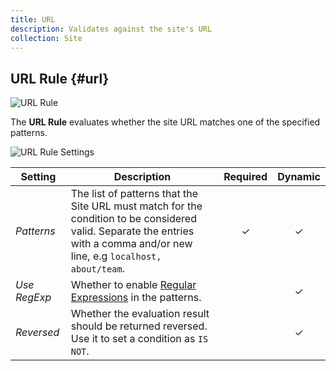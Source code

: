 ```yaml
---
title: URL
description: Validates against the site's URL
collection: Site
---
```


## URL Rule {#url}

![URL Rule](./assets/rules/rule-url.svg)

The **URL Rule** evaluates whether the site URL matches one of the specified patterns.

![URL Rule Settings](./assets/rules/rule-url.webp)

| Setting | Description | Required | Dynamic |
| --- | --- | :---: | :---: |
| *Patterns* | The list of patterns that the Site URL must match for the condition to be considered valid. Separate the entries with a comma and/or new line, e.g `localhost, about/team`. | &#x2713; | &#x2713; |
| *Use RegExp* | Whether to enable [Regular Expressions](https://regex101.com) in the patterns. | | &#x2713; |
| *Reversed* | Whether the evaluation result should be returned reversed. Use it to set a condition as `IS NOT`. | | &#x2713; |
<!--@include: ./advanced-rule-settings-->
